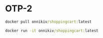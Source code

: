 # OTP-2

```cmd
docker pull onnikiv/shoppingcart:latest
```

```cmd
docker run -it onnikiv/shoppingcart:latest
```
